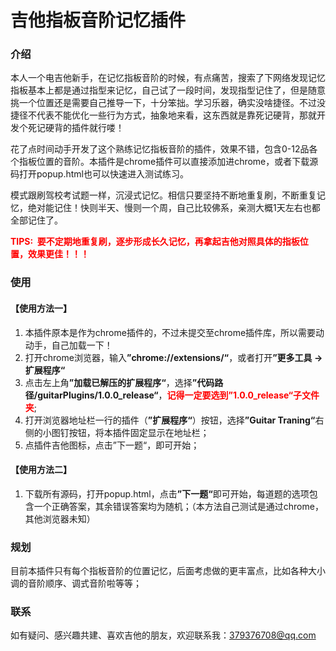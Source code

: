 # 吉他指板音阶记忆插件

### 介绍

   本人一个电吉他新手，在记忆指板音阶的时候，有点痛苦，搜索了下网络发现记忆指板基本上都是通过指型来记忆，自己试了一段时间，发现指型记住了，但是随意挑一个位置还是需要自己推导一下，十分笨拙。学习乐器，确实没啥捷径。不过没捷径不代表不能优化一些行为方式，抽象地来看，这东西就是靠死记硬背，那就开发个死记硬背的插件就行喽！

   花了点时间动手开发了这个熟练记忆指板音阶的插件，效果不错，包含0-12品各个指板位置的音阶。本插件是chrome插件可以直接添加进chrome，或者下载源码打开popup.html也可以快速进入测试练习。

   模式跟刷驾校考试题一样，沉浸式记忆。相信只要坚持不断地重复刷，不断重复记忆，绝对能记住！快则半天、慢则一个周，自己比较佛系，亲测大概1天左右也都全部记住了。

<font color='red'><b>TIPS:  要不定期地重复刷，逐步形成长久记忆，再拿起吉他对照具体的指板位置，效果更佳！！！</b></font>



### 使用

#### 【使用方法一】
1. 本插件原本是作为chrome插件的，不过未提交至chrome插件库，所以需要动动手，自己加载一下！
2. 打开chrome浏览器，输入<b>”chrome://extensions/“</b>，或者打开<b>”更多工具 -> 扩展程序“</b>
3. 点击左上角<b>”加载已解压的扩展程序“</b>，选择<b>”代码路径/guitarPlugins/1.0.0_release“</b>，<font color="red"><b>记得一定要选到”1.0.0_release“子文件夹</b></font>;
4. 打开浏览器地址栏一行的插件（<b>”扩展程序“</b>）按钮，选择<b>”Guitar Traning“</b>右侧的小图钉按钮，将本插件固定显示在地址栏；
5. 点插件吉他图标，点击”下一题“，即可开始；

#### 【使用方法二】

1. 下载所有源码，打开popup.html，点击<b>”下一题“</b>即可开始，每道题的选项包含一个正确答案，其余错误答案均为随机；（本方法自己测试是通过chrome，其他浏览器未知）



### 规划

​	目前本插件只有每个指板音阶的位置记忆，后面考虑做的更丰富点，比如各种大小调的音阶顺序、调式音阶啦等等；



### 联系

如有疑问、感兴趣共建、喜欢吉他的朋友，欢迎联系我：379376708@qq.com
